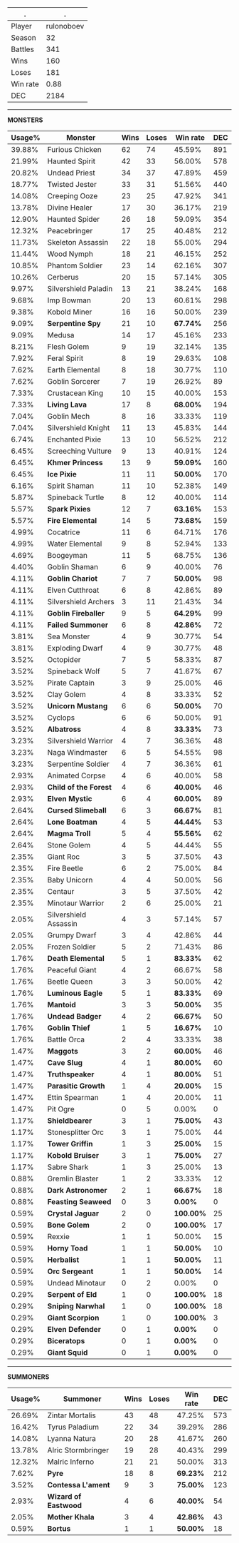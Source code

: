 .|.
|-|-
Player|rulonoboev
Season|32
Battles|341
Wins|160
Loses|181
Win rate|0.88
DEC|2184

---
**MONSTERS**

Usage%|Monster|Wins|Loses|Win rate|DEC|
-|-|-|-|-|-|
39.88%|Furious Chicken|62|74|45.59%|891|
21.99%|Haunted Spirit|42|33|56.00%|578|
20.82%|Undead Priest|34|37|47.89%|459|
18.77%|Twisted Jester|33|31|51.56%|440|
14.08%|Creeping Ooze|23|25|47.92%|341|
13.78%|Divine Healer|17|30|36.17%|219|
12.90%|Haunted Spider|26|18|59.09%|354|
12.32%|Peacebringer|17|25|40.48%|212|
11.73%|Skeleton Assassin|22|18|55.00%|294|
11.44%|Wood Nymph|18|21|46.15%|252|
10.85%|Phantom Soldier|23|14|62.16%|307|
10.26%|Cerberus|20|15|57.14%|305|
9.97%|Silvershield Paladin|13|21|38.24%|168|
9.68%|Imp Bowman|20|13|60.61%|298|
9.38%|Kobold Miner|16|16|50.00%|239|
9.09%|**Serpentine Spy**|21|10|**67.74%**|256|
9.09%|Medusa|14|17|45.16%|233|
8.21%|Flesh Golem|9|19|32.14%|135|
7.92%|Feral Spirit|8|19|29.63%|108|
7.62%|Earth Elemental|8|18|30.77%|110|
7.62%|Goblin Sorcerer|7|19|26.92%|89|
7.33%|Crustacean King|10|15|40.00%|153|
7.33%|**Living Lava**|17|8|**68.00%**|194|
7.04%|Goblin Mech|8|16|33.33%|119|
7.04%|Silvershield Knight|11|13|45.83%|144|
6.74%|Enchanted Pixie|13|10|56.52%|212|
6.45%|Screeching Vulture|9|13|40.91%|124|
6.45%|**Khmer Princess**|13|9|**59.09%**|160|
6.45%|**Ice Pixie**|11|11|**50.00%**|170|
6.16%|Spirit Shaman|11|10|52.38%|149|
5.87%|Spineback Turtle|8|12|40.00%|114|
5.57%|**Spark Pixies**|12|7|**63.16%**|153|
5.57%|**Fire Elemental**|14|5|**73.68%**|159|
4.99%|Cocatrice|11|6|64.71%|176|
4.99%|Water Elemental|9|8|52.94%|133|
4.69%|Boogeyman|11|5|68.75%|136|
4.40%|Goblin Shaman|6|9|40.00%|76|
4.11%|**Goblin Chariot**|7|7|**50.00%**|98|
4.11%|Elven Cutthroat|6|8|42.86%|89|
4.11%|Silvershield Archers|3|11|21.43%|34|
4.11%|**Goblin Fireballer**|9|5|**64.29%**|99|
4.11%|**Failed Summoner**|6|8|**42.86%**|72|
3.81%|Sea Monster|4|9|30.77%|54|
3.81%|Exploding Dwarf|4|9|30.77%|48|
3.52%|Octopider|7|5|58.33%|87|
3.52%|Spineback Wolf|5|7|41.67%|67|
3.52%|Pirate Captain|3|9|25.00%|46|
3.52%|Clay Golem|4|8|33.33%|52|
3.52%|**Unicorn Mustang**|6|6|**50.00%**|70|
3.52%|Cyclops|6|6|50.00%|91|
3.52%|**Albatross**|4|8|**33.33%**|73|
3.23%|Silvershield Warrior|4|7|36.36%|48|
3.23%|Naga Windmaster|6|5|54.55%|98|
3.23%|Serpentine Soldier|4|7|36.36%|61|
2.93%|Animated Corpse|4|6|40.00%|58|
2.93%|**Child of the Forest**|4|6|**40.00%**|46|
2.93%|**Elven Mystic**|6|4|**60.00%**|89|
2.64%|**Cursed Slimeball**|6|3|**66.67%**|81|
2.64%|**Lone Boatman**|4|5|**44.44%**|53|
2.64%|**Magma Troll**|5|4|**55.56%**|62|
2.64%|Stone Golem|4|5|44.44%|55|
2.35%|Giant Roc|3|5|37.50%|43|
2.35%|Fire Beetle|6|2|75.00%|84|
2.35%|Baby Unicorn|4|4|50.00%|56|
2.35%|Centaur|3|5|37.50%|42|
2.35%|Minotaur Warrior|2|6|25.00%|21|
2.05%|Silvershield Assassin|4|3|57.14%|57|
2.05%|Grumpy Dwarf|3|4|42.86%|44|
2.05%|Frozen Soldier|5|2|71.43%|86|
1.76%|**Death Elemental**|5|1|**83.33%**|62|
1.76%|Peaceful Giant|4|2|66.67%|58|
1.76%|Beetle Queen|3|3|50.00%|42|
1.76%|**Luminous Eagle**|5|1|**83.33%**|69|
1.76%|**Mantoid**|3|3|**50.00%**|35|
1.76%|**Undead Badger**|4|2|**66.67%**|50|
1.76%|**Goblin Thief**|1|5|**16.67%**|10|
1.76%|Battle Orca|2|4|33.33%|38|
1.47%|**Maggots**|3|2|**60.00%**|46|
1.47%|**Cave Slug**|4|1|**80.00%**|60|
1.47%|**Truthspeaker**|4|1|**80.00%**|51|
1.47%|**Parasitic Growth**|1|4|**20.00%**|15|
1.47%|Ettin Spearman|1|4|20.00%|11|
1.47%|Pit Ogre|0|5|0.00%|0|
1.17%|**Shieldbearer**|3|1|**75.00%**|43|
1.17%|Stonesplitter Orc|3|1|75.00%|44|
1.17%|**Tower Griffin**|1|3|**25.00%**|15|
1.17%|**Kobold Bruiser**|3|1|**75.00%**|27|
1.17%|Sabre Shark|1|3|25.00%|13|
0.88%|Gremlin Blaster|1|2|33.33%|12|
0.88%|**Dark Astronomer**|2|1|**66.67%**|18|
0.88%|**Feasting Seaweed**|0|3|**0.00%**|0|
0.59%|**Crystal Jaguar**|2|0|**100.00%**|25|
0.59%|**Bone Golem**|2|0|**100.00%**|17|
0.59%|Rexxie|1|1|50.00%|15|
0.59%|**Horny Toad**|1|1|**50.00%**|10|
0.59%|**Herbalist**|1|1|**50.00%**|11|
0.59%|**Orc Sergeant**|1|1|**50.00%**|14|
0.59%|Undead Minotaur|0|2|0.00%|0|
0.29%|**Serpent of Eld**|1|0|**100.00%**|18|
0.29%|**Sniping Narwhal**|1|0|**100.00%**|18|
0.29%|**Giant Scorpion**|1|0|**100.00%**|3|
0.29%|**Elven Defender**|0|1|**0.00%**|0|
0.29%|**Biceratops**|0|1|**0.00%**|0|
0.29%|**Giant Squid**|0|1|**0.00%**|0|

---
**SUMMONERS**

Usage%|Summoner|Wins|Loses|Win rate|DEC|
-|-|-|-|-|-|
26.69%|Zintar Mortalis|43|48|47.25%|573|
16.42%|Tyrus Paladium|22|34|39.29%|286|
14.08%|Lyanna Natura|20|28|41.67%|260|
13.78%|Alric Stormbringer|19|28|40.43%|299|
12.32%|Malric Inferno|21|21|50.00%|313|
7.62%|**Pyre**|18|8|**69.23%**|212|
3.52%|**Contessa L'ament**|9|3|**75.00%**|123|
2.93%|**Wizard of Eastwood**|4|6|**40.00%**|54|
2.05%|**Mother Khala**|3|4|**42.86%**|43|
0.59%|**Bortus**|1|1|**50.00%**|18|
